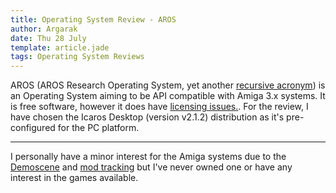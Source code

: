 ```yaml
---
title: Operating System Review - AROS
author: Argarak
date: Thu 28 July
template: article.jade
tags: Operating System Reviews
---
```


AROS (AROS Research Operating System, yet another [recursive acronym](https://en.wikipedia.org/wiki/Recursive_acronym)) is an Operating System aiming to be API compatible with Amiga 3.x systems. It is free software, however it does have [licensing issues.](http://www.evillabs.net/AROS/Audit-2012-03-14/AROS-trunk.txt). For the review, I have chosen the Icaros Desktop (version v2.1.2) distribution as it's pre-configured for the PC platform.

<hr>

I personally have a minor interest for the Amiga systems due to the [Demoscene](https://en.wikipedia.org/wiki/Demoscene) and [mod tracking](https://modarchive.org/) but I've never owned one or have any interest in the games available. 
